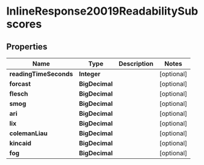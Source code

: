 

# InlineResponse20019ReadabilitySubscores


## Properties

Name | Type | Description | Notes
------------ | ------------- | ------------- | -------------
**readingTimeSeconds** | **Integer** |  |  [optional]
**forcast** | **BigDecimal** |  |  [optional]
**flesch** | **BigDecimal** |  |  [optional]
**smog** | **BigDecimal** |  |  [optional]
**ari** | **BigDecimal** |  |  [optional]
**lix** | **BigDecimal** |  |  [optional]
**colemanLiau** | **BigDecimal** |  |  [optional]
**kincaid** | **BigDecimal** |  |  [optional]
**fog** | **BigDecimal** |  |  [optional]



